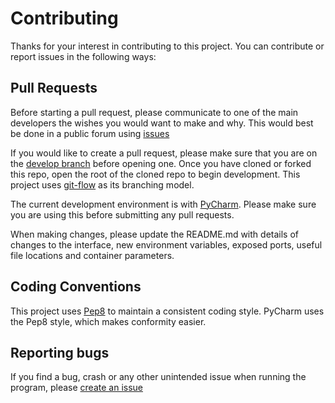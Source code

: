 # Contributing

Thanks for your interest in contributing to this project. You can contribute or report issues in the following ways:

## Pull Requests
Before starting a pull request, please communicate to one of the main developers the wishes you would want to make and why. This would best be done in a public forum using [issues](https://github.com/Stormy102/Lancer/issues)

If you would like to create a pull request, please make sure that you are on the [develop branch](https://github.com/Stormy102/Lancer/tree/develop) before opening one. Once you have cloned or forked this repo, open the root of the cloned repo to begin development. This project uses [git-flow](https://github.com/nvie/gitflow) as its branching model.

The current development environment is with [PyCharm](https://www.jetbrains.com/pycharm/). Please make sure you are using this before submitting any pull requests.

When making changes, please update the README.md with details of changes to the interface, new environment variables, exposed ports, useful file locations and container parameters.

## Coding Conventions
This project uses [Pep8](https://www.python.org/dev/peps/pep-0008/) to maintain a consistent coding style. PyCharm uses the Pep8 style, which makes conformity easier.  

## Reporting bugs
If you find a bug, crash or any other unintended issue when running the program, please [create an issue](https://github.com/Stormy102/Lancer/issues)
